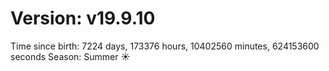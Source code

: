 # Version: v19.9.10
Time since birth: 7224 days, 173376 hours, 10402560 minutes, 624153600 seconds
Season: Summer ☀️
